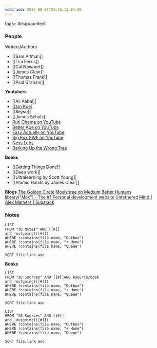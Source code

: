 ```yaml
---
modified: 2025-08-01T21:36:12-04:00
---
```

tags:: #map/content 

### **People**
Writers/Authors
- [[Sam Altman]]
- [[Tim Ferris]]
- [[Cal Newport]]
- [[James Clear]]
- [[Thomas Frank]]
- [[Paul Graham]]

**Youtubers**
- [[Ali Aabal]]
- [[Dan Koe]](<[Dan Koe Talks on YouTube](https://www.youtube.com/@DanKoeTalks)>)
- [[Reysu]]
- [[James Scholz]]
- [Ruri Ohama on YouTube](https://www.youtube.com/@ruriohama/videos)
- [Better Ape on YouTube](https://www.youtube.com/@BetterApe/featured)
- [Easy Actually on YouTube](https://www.youtube.com/@easyactually)
- [Big Box SWE on YouTube](https://www.youtube.com/@bigboxSWE)
- [Ness Labs](https://nesslabs.com/)
- [Barking Up the Wrong Tree](https://bakadesuyo.com/)


**Books**
- [[Getting Things Done]]
- [[Deep work]]
- [[Ultralearning by Scott Young]]
- [[Atomic Habits by James Clear]]

**Blogs**
[The Golden Circle](https://www.thegolden-circle.com/?sort=new)
[Moulshree on Medium](https://medium.com/@moulshree)
[Better Humans](https://betterhumans.pub/)
[library("Max") - The #1 Personal development website](https://library-of-max.com/)
[Untethered Mind | Alex Mathers | Substack](https://www.untetheredmind.co/)
### Notes
```dataview
LIST
FROM "30 Notes" AND [[#]]
and !outgoing([[#]])
WHERE !contains(file.name, "Outbox")
WHERE !contains(file.name, "+ Home")
WHERE !contains(file.name, "Queue")

SORT file.link asc
```


**Books**
```dataview
LIST
FROM "20 Sources" AND [[#]]AND #source/book 
and !outgoing([[#]])
WHERE !contains(file.name, "Outbox")
WHERE !contains(file.name, "+ Home")
WHERE !contains(file.name, "Queue")

SORT file.link asc
```



```dataview
LIST
FROM "20 Sources" AND [[#]]
and !outgoing([[#]])
WHERE !contains(file.name, "Outbox")
WHERE !contains(file.name, "+ Home")
WHERE !contains(file.name, "Queue")

SORT file.link asc

```
